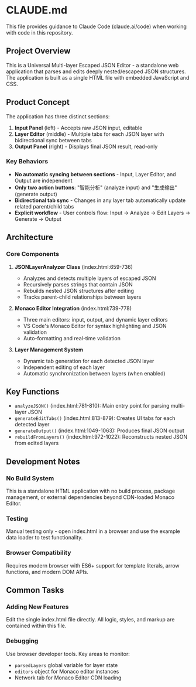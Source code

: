 # CLAUDE.md

This file provides guidance to Claude Code (claude.ai/code) when working with code in this repository.

## Project Overview

This is a Universal Multi-layer Escaped JSON Editor - a standalone web application that parses and edits deeply nested/escaped JSON structures. The application is built as a single HTML file with embedded JavaScript and CSS.

## Product Concept

The application has three distinct sections:
1. **Input Panel** (left) - Accepts raw JSON input, editable
2. **Layer Editor** (middle) - Multiple tabs for each JSON layer with bidirectional sync between tabs
3. **Output Panel** (right) - Displays final JSON result, read-only

### Key Behaviors
- **No automatic syncing between sections** - Input, Layer Editor, and Output are independent
- **Only two action buttons**: "智能分析" (analyze input) and "生成输出" (generate output)
- **Bidirectional tab sync** - Changes in any layer tab automatically update related parent/child tabs
- **Explicit workflow** - User controls flow: Input → Analyze → Edit Layers → Generate → Output

## Architecture

### Core Components

1. **JSONLayerAnalyzer Class** (index.html:659-736)
   - Analyzes and detects multiple layers of escaped JSON
   - Recursively parses strings that contain JSON
   - Rebuilds nested JSON structures after editing
   - Tracks parent-child relationships between layers

2. **Monaco Editor Integration** (index.html:739-778)
   - Three main editors: input, output, and dynamic layer editors
   - VS Code's Monaco Editor for syntax highlighting and JSON validation
   - Auto-formatting and real-time validation

3. **Layer Management System**
   - Dynamic tab generation for each detected JSON layer
   - Independent editing of each layer
   - Automatic synchronization between layers (when enabled)

## Key Functions

- `analyzeJSON()` (index.html:781-810): Main entry point for parsing multi-layer JSON
- `generateEditTabs()` (index.html:813-879): Creates UI tabs for each detected layer
- `generateOutput()` (index.html:1049-1063): Produces final JSON output
- `rebuildFromLayers()` (index.html:972-1022): Reconstructs nested JSON from edited layers

## Development Notes

### No Build System
This is a standalone HTML application with no build process, package management, or external dependencies beyond CDN-loaded Monaco Editor.

### Testing
Manual testing only - open index.html in a browser and use the example data loader to test functionality.

### Browser Compatibility
Requires modern browser with ES6+ support for template literals, arrow functions, and modern DOM APIs.

## Common Tasks

### Adding New Features
Edit the single index.html file directly. All logic, styles, and markup are contained within this file.

### Debugging
Use browser developer tools. Key areas to monitor:
- `parsedLayers` global variable for layer state
- `editors` object for Monaco editor instances
- Network tab for Monaco Editor CDN loading